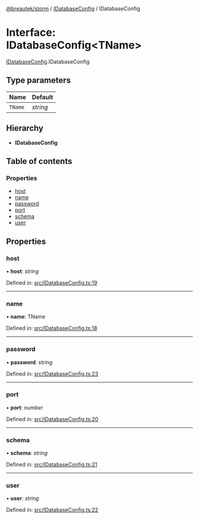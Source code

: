 [@breautek/storm](../README.md) / [IDatabaseConfig](../modules/idatabaseconfig.md) / IDatabaseConfig

# Interface: IDatabaseConfig<TName\>

[IDatabaseConfig](../modules/idatabaseconfig.md).IDatabaseConfig

## Type parameters

Name | Default |
------ | ------ |
`TName` | *string* |

## Hierarchy

* **IDatabaseConfig**

## Table of contents

### Properties

- [host](idatabaseconfig.idatabaseconfig-1.md#host)
- [name](idatabaseconfig.idatabaseconfig-1.md#name)
- [password](idatabaseconfig.idatabaseconfig-1.md#password)
- [port](idatabaseconfig.idatabaseconfig-1.md#port)
- [schema](idatabaseconfig.idatabaseconfig-1.md#schema)
- [user](idatabaseconfig.idatabaseconfig-1.md#user)

## Properties

### host

• **host**: *string*

Defined in: [src/IDatabaseConfig.ts:19](https://github.com/breautek/storm/blob/d383af9/src/IDatabaseConfig.ts#L19)

___

### name

• **name**: TName

Defined in: [src/IDatabaseConfig.ts:18](https://github.com/breautek/storm/blob/d383af9/src/IDatabaseConfig.ts#L18)

___

### password

• **password**: *string*

Defined in: [src/IDatabaseConfig.ts:23](https://github.com/breautek/storm/blob/d383af9/src/IDatabaseConfig.ts#L23)

___

### port

• **port**: *number*

Defined in: [src/IDatabaseConfig.ts:20](https://github.com/breautek/storm/blob/d383af9/src/IDatabaseConfig.ts#L20)

___

### schema

• **schema**: *string*

Defined in: [src/IDatabaseConfig.ts:21](https://github.com/breautek/storm/blob/d383af9/src/IDatabaseConfig.ts#L21)

___

### user

• **user**: *string*

Defined in: [src/IDatabaseConfig.ts:22](https://github.com/breautek/storm/blob/d383af9/src/IDatabaseConfig.ts#L22)

